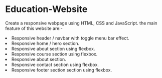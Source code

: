 # Education-Website
Create a responsive webpage using HTML, CSS and JavaScript.
the main feature of this website are:-

<li>Responsive header / navbar with toggle menu bar effect.
<li>Responsive home / hero section.
<li>Responsive about section using flexbox.
<li>Responsive course section using flexbox.
<li>Responsive about section.
<li>Responsive contact section using flexbox.
<li>Responsive footer section section using flexbox.
